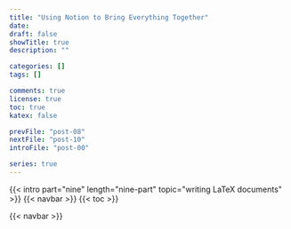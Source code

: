 ```yaml
---
title: "Using Notion to Bring Everything Together"
date:
draft: false
showTitle: true
description: ""

categories: []
tags: []

comments: true
license: true
toc: true
katex: false

prevFile: "post-08"
nextFile: "post-10"
introFile: "post-00"

series: true
---
```


{{< intro part="nine" length="nine-part" topic="writing LaTeX documents" >}}
{{< navbar >}}
{{< toc >}}

{{< navbar >}}
